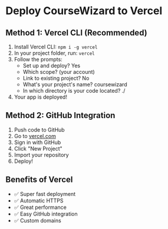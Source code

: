 # Deploy CourseWizard to Vercel

## Method 1: Vercel CLI (Recommended)
1. Install Vercel CLI: `npm i -g vercel`
2. In your project folder, run: `vercel`
3. Follow the prompts:
   - Set up and deploy? Yes
   - Which scope? (your account)
   - Link to existing project? No
   - What's your project's name? coursewizard
   - In which directory is your code located? ./
4. Your app is deployed!

## Method 2: GitHub Integration
1. Push code to GitHub
2. Go to [vercel.com](https://vercel.com)
3. Sign in with GitHub
4. Click "New Project"
5. Import your repository
6. Deploy!

## Benefits of Vercel
- ✅ Super fast deployment
- ✅ Automatic HTTPS
- ✅ Great performance
- ✅ Easy GitHub integration
- ✅ Custom domains
